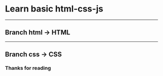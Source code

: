 # Learn basic html-css-js
---
## Branch html -> HTML
---
## Branch css -> CSS

### Thanks for reading
